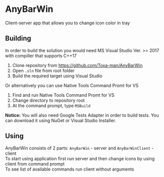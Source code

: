 # AnyBarWin
Client-server app that allows you to change icon color in tray

## Building
In order to build the solution you would need MS Visual Studio Ver. >= 2017 with compiller that supports C++17  
1. Clone repository from https://github.com/Toxa-man/AnyBarWin  
2. Open `.sln` file from root folder
3. Build the required target using Visual Studio  

Or alternatively you can use Native Tools Command Promt for VS  
1. Find and run Native Tools Command Promt for VS
2. Change directory to repository root
3. At the command prompt, type `MSBuild`

**Notice:** You will also need Google Tests Adapter in order to build tests. You can download it using NuGet or Visual Studio Installer. 

## Using
AnyBarWin consists of 2 parts: `AnyBarWin` - server and `AnyBarWinClient` - client    
To start using application first run server and then change icons by using client from command prompt  
To see list of available commands run client without arguments
